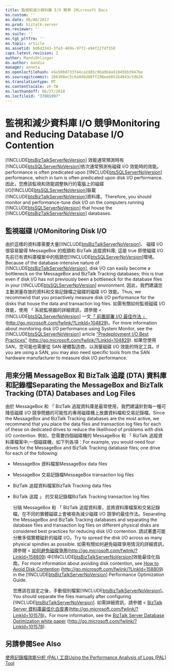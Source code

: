 ```yaml
---
title: 監視和減少資料庫 I/O 競爭 |Microsoft Docs
ms.custom: ''
ms.date: 06/08/2017
ms.prod: biztalk-server
ms.reviewer: ''
ms.suite: ''
ms.tgt_pltfrm: ''
ms.topic: article
ms.assetid: bd6d3343-3fa3-469a-9772-e94f22fdf558
caps.latest.revision: 2
author: MandiOhlinger
ms.author: mandia
manager: anneta
ms.openlocfilehash: e4a58b0733f44ca2d85c96a9b4a91045bb3947be
ms.sourcegitcommit: 266308ec5c6a9d8d80ff298ee6051b4843c5d626
ms.translationtype: MT
ms.contentlocale: zh-TW
ms.lasthandoff: 06/27/2018
ms.locfileid: "37001097"
---
```

# <a name="monitoring-and-reducing-database-io-contention"></a><span data-ttu-id="31d3b-102">監視和減少資料庫 I/O 競爭</span><span class="sxs-lookup"><span data-stu-id="31d3b-102">Monitoring and Reducing Database I/O Contention</span></span>
[!INCLUDE[btsBizTalkServerNoVersion](../includes/btsbiztalkservernoversion-md.md)]<span data-ttu-id="31d3b-103"> 效能通常預測時有[!INCLUDE[btsSQLServerNoVersion](../includes/btssqlservernoversion-md.md)]依次通常預測有磁碟 I/O 效能時的效能。</span><span class="sxs-lookup"><span data-stu-id="31d3b-103"> performance is often predicated upon [!INCLUDE[btsSQLServerNoVersion](../includes/btssqlservernoversion-md.md)] performance, which in turn is often predicated upon disk I/O performance.</span></span> <span data-ttu-id="31d3b-104">因此，您應該監視和效能調整執行的電腦上的磁碟 I/O[!INCLUDE[btsSQLServerNoVersion](../includes/btssqlservernoversion-md.md)]裝載[!INCLUDE[btsBizTalkServerNoVersion](../includes/btsbiztalkservernoversion-md.md)]資料庫。</span><span class="sxs-lookup"><span data-stu-id="31d3b-104">Therefore, you should monitor and performance-tune disk I/O on the computers running [!INCLUDE[btsSQLServerNoVersion](../includes/btssqlservernoversion-md.md)] that house the [!INCLUDE[btsBizTalkServerNoVersion](../includes/btsbiztalkservernoversion-md.md)] databases.</span></span>  
  
## <a name="monitoring-disk-io"></a><span data-ttu-id="31d3b-105">監視磁碟 I/O</span><span class="sxs-lookup"><span data-stu-id="31d3b-105">Monitoring Disk I/O</span></span>  
 <span data-ttu-id="31d3b-106">由於這樣的資料庫需要大量[!INCLUDE[btsBizTalkServerNoVersion](../includes/btsbiztalkservernoversion-md.md)]、 磁碟 I/O 很容易變得 MessageBox 的瓶頸和 BizTalk 追蹤資料庫; 這是 true 即使磁碟 I/O 先前已有資料庫檔案中的瓶頸您[!INCLUDE[btsSQLServerNoVersion](../includes/btssqlservernoversion-md.md)]環境。</span><span class="sxs-lookup"><span data-stu-id="31d3b-106">Because of the database-intensive nature of [!INCLUDE[btsBizTalkServerNoVersion](../includes/btsbiztalkservernoversion-md.md)], disk I/O can easily become a bottleneck on the MessageBox and BizTalk Tracking databases; this is true even if disk I/O has not previously been a bottleneck for the database files in your [!INCLUDE[btsSQLServerNoVersion](../includes/btssqlservernoversion-md.md)] environment.</span></span> <span data-ttu-id="31d3b-107">因此，我們建議您主動測量存放的資料和交易記錄檔之磁碟的磁碟 I/O 效能。</span><span class="sxs-lookup"><span data-stu-id="31d3b-107">Thus, we recommend that you proactively measure disk I/O performance for the disks that house the data and transaction log files.</span></span> <span data-ttu-id="31d3b-108">如需有關如何監視磁碟 I/O 效能，使用 「 系統監視器的詳細資訊，請參閱 <<c0> [!INCLUDE[btsSQLServerNoVersion](../includes/btssqlservernoversion-md.md)] 一文[「 前置部署 I/O 最佳作法 」](http://go.microsoft.com/fwlink/?LinkId=104829) (<http://go.microsoft.com/fwlink/?LinkId=104829>)。</span><span class="sxs-lookup"><span data-stu-id="31d3b-108">For more information about monitoring disk I/O performance using System Monitor, see the [!INCLUDE[btsSQLServerNoVersion](../includes/btssqlservernoversion-md.md)] article ["Predeployment I/O Best Practices"](http://go.microsoft.com/fwlink/?LinkId=104829) (<http://go.microsoft.com/fwlink/?LinkId=104829>).</span></span> <span data-ttu-id="31d3b-109">如果您使用 SAN，您可能也需要從 SAN 硬體製造商，以測量磁碟 I/O 效能的特定工具。</span><span class="sxs-lookup"><span data-stu-id="31d3b-109">If you are using a SAN, you may also need specific tools from the SAN hardware manufacturer to measure disk I/O performance.</span></span>  
  
## <a name="separating-the-messagebox-and-biztalk-tracking-dta-databases-and-log-files"></a><span data-ttu-id="31d3b-110">用來分隔 MessageBox 和 BizTalk 追蹤 (DTA) 資料庫和記錄檔</span><span class="sxs-lookup"><span data-stu-id="31d3b-110">Separating the MessageBox and BizTalk Tracking (DTA) Databases and Log Files</span></span>  
 <span data-ttu-id="31d3b-111">由於 MessageBox 和 「 BizTalk 追蹤資料庫是最常使用，我們建議針對每一種可降低磁碟 I/O 競爭問題的可能性的專用磁碟機上放置資料檔和交易記錄檔。</span><span class="sxs-lookup"><span data-stu-id="31d3b-111">Since the MessageBox and BizTalk Tracking databases are the most active, we recommend that you place the data files and transaction log files for each of these on dedicated drives to reduce the likelihood of problems with disk I/O contention.</span></span> <span data-ttu-id="31d3b-112">例如，您需要四個磁碟機的 MessageBox 和 「 BizTalk 追蹤資料庫檔案中;一個磁碟機，如下列各項：</span><span class="sxs-lookup"><span data-stu-id="31d3b-112">For example, you would need four drives for the MessageBox and BizTalk Tracking database files; one drive for each of the following:</span></span>  
  
- <span data-ttu-id="31d3b-113">MessageBox 資料檔案</span><span class="sxs-lookup"><span data-stu-id="31d3b-113">MessageBox data files</span></span>  
  
- <span data-ttu-id="31d3b-114">MessageBox 交易記錄檔</span><span class="sxs-lookup"><span data-stu-id="31d3b-114">MessageBox transaction log files</span></span>  
  
- <span data-ttu-id="31d3b-115">BizTalk 追蹤資料檔案</span><span class="sxs-lookup"><span data-stu-id="31d3b-115">BizTalk Tracking data files</span></span>  
  
- <span data-ttu-id="31d3b-116">BizTalk 追蹤 」 的交易記錄檔</span><span class="sxs-lookup"><span data-stu-id="31d3b-116">BizTalk Tracking transaction log files</span></span>  
  
  <span data-ttu-id="31d3b-117">分隔 MessageBox 和 「 BizTalk 追蹤資料庫，並將資料庫檔案和交易記錄檔，在不同的實體磁碟上會被視為減少磁碟 I/O 競爭的最佳作法。</span><span class="sxs-lookup"><span data-stu-id="31d3b-117">Separating the MessageBox and BizTalk Tracking databases and separating the database files and transaction log files on different physical disks are considered best practices for reducing disk I/O contention.</span></span> <span data-ttu-id="31d3b-118">請試著盡可能分散多個實體磁針的磁碟 I/O。</span><span class="sxs-lookup"><span data-stu-id="31d3b-118">Try to spread the disk I/O across as many physical spindles as possible.</span></span> <span data-ttu-id="31d3b-119">如需有關如何避免磁碟爭用情況的詳細資訊，請參閱 <<c0> [ 如何避免磁碟爭用](http://go.microsoft.com/fwlink/?LinkId=158809)(<http://go.microsoft.com/fwlink/?LinkId=158809>) 中[!INCLUDE[btsBizTalkServerNoVersion](../includes/btsbiztalkservernoversion-md.md)]效能最佳化指南。</span><span class="sxs-lookup"><span data-stu-id="31d3b-119">For more information about avoiding disk contention, see [How to Avoid Disk Contention](http://go.microsoft.com/fwlink/?LinkId=158809) (<http://go.microsoft.com/fwlink/?LinkId=158809>) in the [!INCLUDE[btsBizTalkServerNoVersion](../includes/btsbiztalkservernoversion-md.md)] Performance Optimization Guide.</span></span>  
  
  <span data-ttu-id="31d3b-120">您應該在設定之後，手動個別檔案[!INCLUDE[btsBizTalkServerNoVersion](../includes/btsbiztalkservernoversion-md.md)]。</span><span class="sxs-lookup"><span data-stu-id="31d3b-120">You should separate the files manually after configuring [!INCLUDE[btsBizTalkServerNoVersion](../includes/btsbiztalkservernoversion-md.md)].</span></span> <span data-ttu-id="31d3b-121">如需詳細資訊，請參閱 < [BizTalk Server 資料庫最佳化白皮書](http://go.microsoft.com/fwlink/?LinkId=101578)(<http://go.microsoft.com/fwlink/?LinkId=101578>)。</span><span class="sxs-lookup"><span data-stu-id="31d3b-121">For more information, see the [BizTalk Server Database Optimization white paper](http://go.microsoft.com/fwlink/?LinkId=101578) (<http://go.microsoft.com/fwlink/?LinkId=101578>).</span></span>  
  
## <a name="see-also"></a><span data-ttu-id="31d3b-122">另請參閱</span><span class="sxs-lookup"><span data-stu-id="31d3b-122">See Also</span></span>  
 [<span data-ttu-id="31d3b-123">使用記錄檔效能分析 (PAL) 工具</span><span class="sxs-lookup"><span data-stu-id="31d3b-123">Using the Performance Analysis of Logs (PAL) Tool</span></span>](../technical-guides/using-the-performance-analysis-of-logs-pal-tool.md)